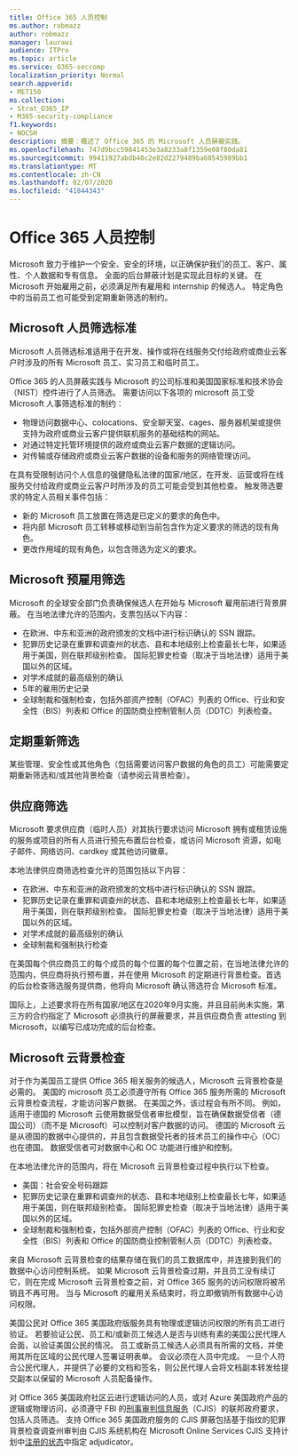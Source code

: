 ```yaml
---
title: Office 365 人员控制
ms.author: robmazz
author: robmazz
manager: laurawi
audience: ITPro
ms.topic: article
ms.service: O365-seccomp
localization_priority: Normal
search.appverid:
- MET150
ms.collection:
- Strat_O365_IP
- M365-security-compliance
f1.keywords:
- NOCSH
description: 摘要：概述了 Office 365 的 Microsoft 人员屏蔽实践。
ms.openlocfilehash: 747d9bcc59841453e3a8233a8f1359e08f80da81
ms.sourcegitcommit: 99411927abdb40c2e82d2279489ba60545989bb1
ms.translationtype: MT
ms.contentlocale: zh-CN
ms.lasthandoff: 02/07/2020
ms.locfileid: "41844343"
---
```

# <a name="office-365-personnel-controls"></a>Office 365 人员控制

Microsoft 致力于维护一个安全、安全的环境，以正确保护我们的员工、客户、属性、个人数据和专有信息。 全面的后台屏蔽计划是实现此目标的关键。 在 Microsoft 开始雇用之前，必须满足所有雇用和 internship 的候选人。 特定角色中的当前员工也可能受到定期重新筛选的制约。

## <a name="the-microsoft-personnel-screening-standard"></a>Microsoft 人员筛选标准

Microsoft 人员筛选标准适用于在开发、操作或将在线服务交付给政府或商业云客户时涉及的所有 Microsoft 员工、实习员工和临时员工。

Office 365 的人员屏蔽实践与 Microsoft 的公司标准和美国国家标准和技术协会（NIST）控件进行了人员筛选。 需要访问以下各项的 microsoft 员工受 Microsoft 人事筛选标准的制约：

- 物理访问数据中心、colocations、安全聊天室、cages、服务器机架或提供支持为政府或商业云客户提供联机服务的基础结构的网站。
- 对通过特定托管环境提供的政府或商业云客户数据的逻辑访问。
- 对传输或存储政府或商业云客户数据的设备和服务的网络管理访问。

在具有受限制访问个人信息的强健隐私法律的国家/地区，在开发、运营或将在线服务交付给政府或商业云客户时所涉及的员工可能会受到其他检查。 触发筛选要求的特定人员相关事件包括：

- 新的 Microsoft 员工放置在筛选是已定义的要求的角色中。
- 将内部 Microsoft 员工转移或移动到当前包含作为定义要求的筛选的现有角色。
- 更改作用域的现有角色，以包含筛选为定义的要求。

## <a name="microsoft-pre-employment-screening"></a>Microsoft 预雇用筛选

Microsoft 的全球安全部门负责确保候选人在开始与 Microsoft 雇用前进行背景屏蔽。
在当地法律允许的范围内，支票包括以下内容：

- 在欧洲、中东和亚洲的政府颁发的文档中进行标识确认的 SSN 跟踪。
- 犯罪历史记录在重罪和调查州的状态、县和本地级别上检查最长七年，如果适用于美国，则在联邦级别检查。 国际犯罪史检查（取决于当地法律）适用于美国以外的区域。
- 对学术成就的最高级别的确认
- 5年的雇用历史记录
- 全球制裁和强制检查，包括外部资产控制（OFAC）列表的 Office、行业和安全性（BIS）列表和 Office 的国防商业控制管制人员（DDTC）列表检查。

## <a name="periodic-re-screening"></a>定期重新筛选

某些管理、安全性或其他角色（包括需要访问客户数据的角色的员工）可能需要定期重新筛选和/或其他背景检查（请参阅云背景检查）。

## <a name="supplier-screening"></a>供应商筛选

Microsoft 要求供应商（临时人员）对其执行要求访问 Microsoft 拥有或租赁设施的服务或项目的所有人员进行预先布置后台检查，或访问 Microsoft 资源，如电子邮件、网络访问、cardkey 或其他访问徽章。

本地法律供应商筛选检查允许的范围包括以下内容：

- 在欧洲、中东和亚洲的政府颁发的文档中进行标识确认的 SSN 跟踪。
- 犯罪历史记录在重罪和调查州的状态、县和本地级别上检查最长七年，如果适用于美国，则在联邦级别检查。 国际犯罪史检查（取决于当地法律）适用于美国以外的区域。
- 对学术成就的最高级别的确认
- 全球制裁和强制执行检查

在美国每个供应商员工的每个成员的每个位置的每个位置之前，在当地法律允许的范围内，供应商将执行预布置，并在使用 Microsoft 的定期进行背景检查。首选的后台检查筛选服务提供商，他将向 Microsoft 确认筛选符合 Microsoft 标准。 

国际上，上述要求将在所有国家/地区在2020年9月实施，并且目前尚未实施，第三方的合约指定了 Microsoft 必须执行的屏蔽要求，并且供应商负责 attesting 到 Microsoft，以编写已成功完成的后台检查。

## <a name="microsoft-cloud-background-check"></a>Microsoft 云背景检查

对于作为美国员工提供 Office 365 相关服务的候选人，Microsoft 云背景检查是必需的。 美国的 microsoft 员工必须遵守所有 Office 365 服务所需的 Microsoft 云背景检查流程，才能访问客户数据。 在美国之外，该过程会有所不同。 例如，适用于德国的 Microsoft 云使用数据受信者审批模型，旨在确保数据受信者（德国公司）（而不是 Microsoft）可以控制对客户数据的访问。 德国的 Microsoft 云是从德国的数据中心提供的，并且包含数据受托者的技术员工的操作中心（OC）也在德国。 数据受信者可对数据中心和 OC 功能进行维护和控制。

在本地法律允许的范围内，将在 Microsoft 云背景检查过程中执行以下检查。

- 美国：社会安全号码跟踪
- 犯罪历史记录在重罪和调查州的状态、县和本地级别上检查最长七年，如果适用于美国，则在联邦级别检查。 国际犯罪史检查（取决于当地法律）适用于美国以外的区域。
- 全球制裁和强制检查，包括外部资产控制（OFAC）列表的 Office、行业和安全性（BIS）列表和 Office 的国防商业控制管制人员（DDTC）列表检查。

来自 Microsoft 云背景检查的结果存储在我们的员工数据库中，并连接到我们的数据中心访问控制系统。 如果 Microsoft 云背景检查过期，并且员工没有续订它，则在完成 Microsoft 云背景检查之前，对 Office 365 服务的访问权限将被吊销且不再可用。 当与 Microsoft 的雇用关系结束时，将立即撤销所有数据中心访问权限。

美国公民对 Office 365 美国政府版服务具有物理或逻辑访问权限的所有员工进行验证。 若要验证公民、员工和/或新员工候选人是否与训练有素的美国公民代理人会面，以验证美国公民的情况。 员工或新员工候选人必须具有所需的文档，并使用其所在区域的公民代理人签署证明表单。 会议必须在人员中完成。 一旦个人符合公民代理人，并提供了必要的文档和签名，则公民代理人会将文档副本转发给提交副本以保留的 Microsoft 人员配备操作。

对 Office 365 美国政府社区云进行逻辑访问的人员，或对 Azure 美国政府产品的逻辑或物理访问，必须遵守 FBI 的[刑事审判信息服务](https://www.fbi.gov/services/cjis)（CJIS）的联邦政府要求，包括人员筛选。 支持 Office 365 美国政府服务的 CJIS 屏蔽包括基于指纹的犯罪背景检查调查州审判由 CJIS 系统机构在 Microsoft Online Services CJIS 支持计划中[注册的状态](https://blogs.office.com/2013/10/23/california-and-microsoft-sign-cjis-security-policy-agreement/)中指定 adjudicator。
